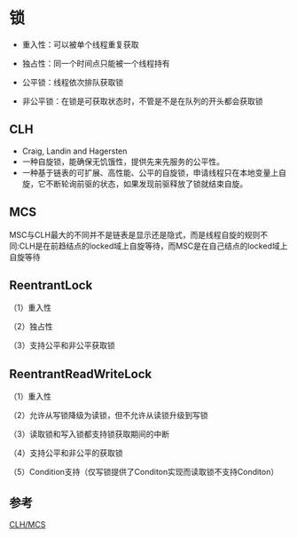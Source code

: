 # 锁
* 重入性：可以被单个线程重复获取

* 独占性：同一个时间点只能被一个线程持有

* 公平锁：线程依次排队获取锁

* 非公平锁：在锁是可获取状态时，不管是不是在队列的开头都会获取锁

## CLH
* Craig, Landin and Hagersten
* 一种自旋锁，能确保无饥饿性，提供先来先服务的公平性。
* 一种基于链表的可扩展、高性能、公平的自旋锁，申请线程只在本地变量上自旋，它不断轮询前驱的状态，如果发现前驱释放了锁就结束自旋。

## MCS
MSC与CLH最大的不同并不是链表是显示还是隐式，而是线程自旋的规则不同:CLH是在前趋结点的locked域上自旋等待，而MSC是在自己结点的locked域上自旋等待

## ReentrantLock

（1）重入性

（2）独占性

（3）支持公平和非公平获取锁

## ReentrantReadWriteLock
（1）重入性

（2）允许从写锁降级为读锁，但不允许从读锁升级到写锁

（3）读取锁和写入锁都支持锁获取期间的中断

（4）支持公平和非公平的获取锁

（5）Condition支持（仅写锁提供了Conditon实现而读取锁不支持Conditon）

## 参考
[CLH/MCS](https://www.cnblogs.com/llkmst/p/4895478.html)
